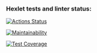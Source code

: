### Hexlet tests and linter status:

[![Actions Status](https://github.com/sovuix/frontend-project-11/actions/workflows/hexlet-check.yml/badge.svg)](https://github.com/sovuix/frontend-project-11/actions)

[![Maintainability](https://api.codeclimate.com/v1/badges/2f35a9c1ff6b6a470725/maintainability)](https://codeclimate.com/github/sovuix/frontend-project-11/maintainability)

[![Test Coverage](https://api.codeclimate.com/v1/badges/2f35a9c1ff6b6a470725/test_coverage)](https://codeclimate.com/github/sovuix/frontend-project-11/test_coverage)
